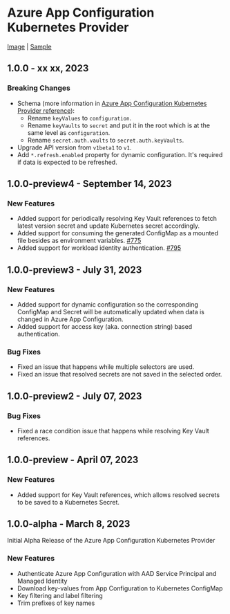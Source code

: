 # Azure App Configuration Kubernetes Provider

[Image][image] | [Sample][sample]

## 1.0.0 - xx xx, 2023

### Breaking Changes
* Schema (more information in [Azure App Configuration Kubernetes Provider reference](https://learn.microsoft.com/en-us/azure/azure-app-configuration/reference-kubernetes-provider?tabs=default)):
    * Rename `keyValues` to `configuration`.
    * Rename `keyVaults` to `secret` and put it in the root which is at the same level as `configuration`.
    * Rename `secret.auth.vaults` to `secret.auth.keyVaults`.
* Upgrade API version from `v1beta1` to `v1`.
* Add `*.refresh.enabled` property for dynamic configuration. It's required if data is expected to be refreshed.

## 1.0.0-preview4 - September 14, 2023

### New Features
* Added support for periodically resolving Key Vault references to fetch latest version secret and update Kubernetes secret accordingly.
* Added support for consuming the generated ConfigMap as a mounted file besides as environment variables. [#775](https://github.com/Azure/AppConfiguration/issues/775)
* Added support for workload identity authentication. [#795](https://github.com/Azure/AppConfiguration/issues/795)

## 1.0.0-preview3 - July 31, 2023

### New Features

* Added support for dynamic configuration so the corresponding ConfigMap and Secret will be automatically updated when data is changed in Azure App Configuration.
* Added support for access key (aka. connection string) based authentication.

### Bug Fixes

* Fixed an issue that happens while multiple selectors are used.
* Fixed an issue that resolved secrets are not saved in the selected order.

## 1.0.0-preview2 - July 07, 2023

### Bug Fixes

* Fixed a race condition issue that happens while resolving Key Vault references.

## 1.0.0-preview - April 07, 2023

### New Features

* Added support for Key Vault references, which allows resolved secrets to be saved to a Kubernetes Secret.

## 1.0.0-alpha - March 8, 2023

Initial Alpha Release of the Azure App Configuration Kubernetes Provider

### New Features

* Authenticate Azure App Configuration with AAD Service Principal and Managed Identity
* Download key-values from App Configuration to Kubernetes ConfigMap
* Key filtering and label filtering
* Trim prefixes of key names

[image]: https://mcr.microsoft.com/product/azure-app-configuration/kubernetes-provider/about
[sample]: https://learn.microsoft.com/azure/azure-app-configuration/quickstart-azure-kubernetes-service
